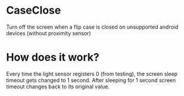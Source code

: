 # CaseClose
Turn off the screen when a flip case is closed on unsupported android devices (without proximity sensor)

# How does it work?
Every time the light sensor registers 0 (from testing), the screen sleep timeout gets changed to 1 second. After sleeping for 1 second screen timeout changes back to its original value.
 
